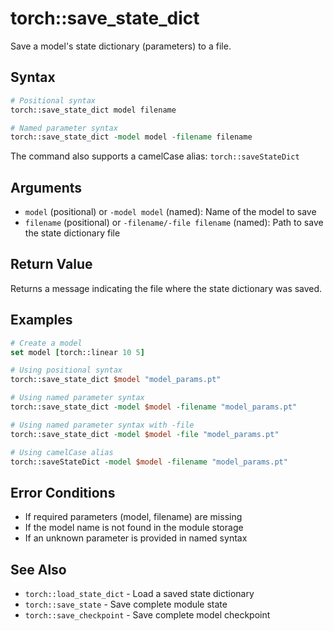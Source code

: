 # torch::save_state_dict

Save a model's state dictionary (parameters) to a file.

## Syntax

```tcl
# Positional syntax
torch::save_state_dict model filename

# Named parameter syntax
torch::save_state_dict -model model -filename filename
```

The command also supports a camelCase alias: `torch::saveStateDict`

## Arguments

* `model` (positional) or `-model model` (named): Name of the model to save
* `filename` (positional) or `-filename/-file filename` (named): Path to save the state dictionary file

## Return Value

Returns a message indicating the file where the state dictionary was saved.

## Examples

```tcl
# Create a model
set model [torch::linear 10 5]

# Using positional syntax
torch::save_state_dict $model "model_params.pt"

# Using named parameter syntax
torch::save_state_dict -model $model -filename "model_params.pt"

# Using named parameter syntax with -file
torch::save_state_dict -model $model -file "model_params.pt"

# Using camelCase alias
torch::saveStateDict -model $model -filename "model_params.pt"
```

## Error Conditions

* If required parameters (model, filename) are missing
* If the model name is not found in the module storage
* If an unknown parameter is provided in named syntax

## See Also

* `torch::load_state_dict` - Load a saved state dictionary
* `torch::save_state` - Save complete module state
* `torch::save_checkpoint` - Save complete model checkpoint 